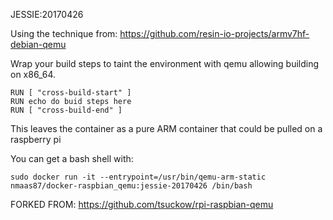 JESSIE:20170426

Using the technique from:
https://github.com/resin-io-projects/armv7hf-debian-qemu

Wrap your build steps to taint the environment with qemu allowing building on x86_64.
```
RUN [ "cross-build-start" ]
RUN echo do buid steps here
RUN [ "cross-build-end" ]
```

This leaves the container as a pure ARM container that could be pulled on a raspberry pi

You can get a bash shell with:
```
sudo docker run -it --entrypoint=/usr/bin/qemu-arm-static nmaas87/docker-raspbian_qemu:jessie-20170426 /bin/bash
```

FORKED FROM: https://github.com/tsuckow/rpi-raspbian-qemu